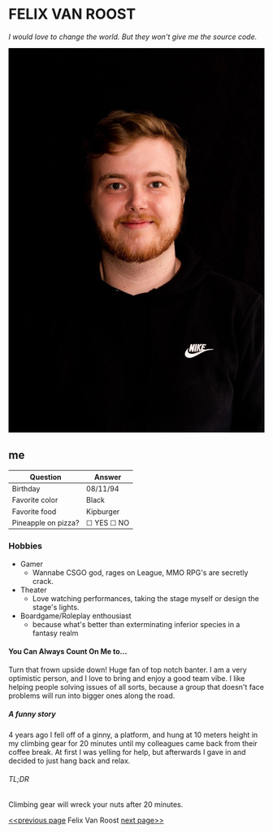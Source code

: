 # FELIX VAN ROOST

*I would love to change the world. But they won't give me the source code.*

![image](https://raw.githubusercontent.com/Akenaftw/markdown-challenge/master/Felix.jpg) 

## me

|Question | Answer |
|---------|--------|
| Birthday | 08/11/94 |
|Favorite color| Black |
|Favorite food | Kipburger |
| Pineapple on pizza? | &#9744; YES &#9744; NO

### Hobbies

- Gamer
    - Wannabe CSGO god, rages on League, MMO RPG's are secretly crack.
- Theater
    - Love watching performances, taking the stage myself or design the stage's lights.
- Boardgame/Roleplay enthousiast
    - because what's better than exterminating inferior species in a fantasy realm

#### You Can Always Count On Me to...
Turn that frown upside down! Huge fan of top notch banter. I am a very optimistic person, and I love to bring and enjoy a good team vibe.
I like helping people solving issues of all sorts, because a group that doesn't face problems will run into bigger ones along the road.

##### A funny story
4 years ago I fell off of a ginny, a platform, and hung at 10 meters height in my climbing gear for 20 minutes until my colleagues came back from their coffee break. At first I was yelling for help, but afterwards I gave in and decided to just hang back and relax.

###### TL;DR
Climbing gear will wreck your nuts after 20 minutes.

[<<previous page](https://github.com/EmmanuelTs/markdown-warm-up)  Felix Van Roost  [next page>>](https://github.com/Fib88/markdown-challenge)

